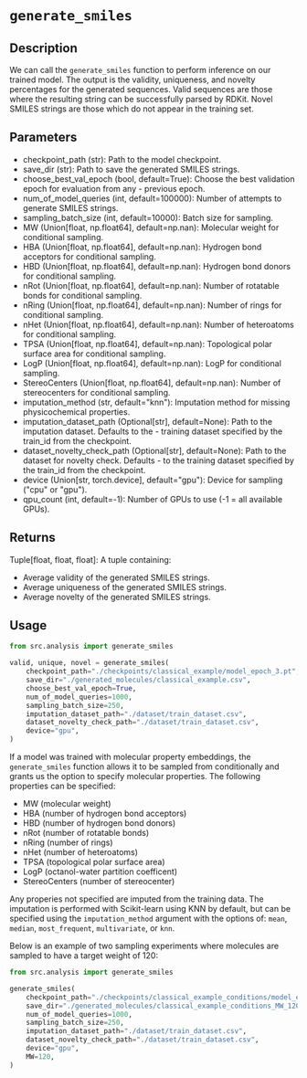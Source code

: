 # `generate_smiles`

## **Description**
We can call the `generate_smiles` function to perform inference on our trained model. The output is the validity, uniqueness, and novelty percentages for the generated sequences. Valid sequences are those where the resulting string can be successfully parsed by RDKit. Novel SMILES strings are those which do not appear in the training set.

## **Parameters**
- checkpoint_path (str): Path to the model checkpoint.
- save_dir (str): Path to save the generated SMILES strings.
- choose_best_val_epoch (bool, default=True): Choose the best validation epoch for evaluation from any - previous epoch.
- num_of_model_queries (int, default=100000): Number of attempts to generate SMILES strings.
- sampling_batch_size (int, default=10000): Batch size for sampling.
- MW (Union[float, np.float64], default=np.nan): Molecular weight for conditional sampling.
- HBA (Union[float, np.float64], default=np.nan): Hydrogen bond acceptors for conditional sampling.
- HBD (Union[float, np.float64], default=np.nan): Hydrogen bond donors for conditional sampling.
- nRot (Union[float, np.float64], default=np.nan): Number of rotatable bonds for conditional sampling.
- nRing (Union[float, np.float64], default=np.nan): Number of rings for conditional sampling.
- nHet (Union[float, np.float64], default=np.nan): Number of heteroatoms for conditional sampling.
- TPSA (Union[float, np.float64], default=np.nan): Topological polar surface area for conditional sampling.
- LogP (Union[float, np.float64], default=np.nan): LogP for conditional sampling.
- StereoCenters (Union[float, np.float64], default=np.nan): Number of stereocenters for conditional sampling.
- imputation_method (str, default="knn"): Imputation method for missing physicochemical properties.
- imputation_dataset_path (Optional[str], default=None): Path to the imputation dataset. Defaults to the - training dataset specified by the train_id from the checkpoint.
- dataset_novelty_check_path (Optional[str], default=None): Path to the dataset for novelty check. Defaults - to the training dataset specified by the train_id from the checkpoint.
- device (Union[str, torch.device], default="gpu"): Device for sampling ("cpu" or "gpu").
- qpu_count (int, default=-1): Number of GPUs to use (-1 = all available GPUs).

## **Returns**
Tuple[float, float, float]: A tuple containing:

- Average validity of the generated SMILES strings.
- Average uniqueness of the generated SMILES strings.
- Average novelty of the generated SMILES strings.

## **Usage**
```python
from src.analysis import generate_smiles

valid, unique, novel = generate_smiles(
    checkpoint_path="./checkpoints/classical_example/model_epoch_3.pt",
    save_dir="./generated_molecules/classical_example.csv",
    choose_best_val_epoch=True,
    num_of_model_queries=1000,
    sampling_batch_size=250,
    imputation_dataset_path="./dataset/train_dataset.csv",
    dataset_novelty_check_path="./dataset/train_dataset.csv",
    device="gpu",
)
```

If a model was trained with molecular property embeddings, the `generate_smiles` function allows it to be sampled from conditionally and grants us the option to specify molecular properties. The following properties can be specified:

- MW (molecular weight)
- HBA (number of hydrogen bond acceptors) 
- HBD (number of hydrogen bond donors) 
- nRot (number of rotatable bonds) 
- nRing (number of rings)
- nHet (number of heteroatoms)
- TPSA (topological polar surface area)
- LogP (octanol-water partition coefficent)
- StereoCenters (number of stereocenter)

Any properies not specified are imputed from the training data. The imputation is performed with Scikit-learn using KNN by default, but can be specified using the `imputation_method` argument with the options of:
`mean`, `median`, `most_frequent`, `multivariate`, or `knn`. 

Below is an example of two sampling experiments where molecules are sampled to have a target weight of 120:

```python
from src.analysis import generate_smiles

generate_smiles(
    checkpoint_path="./checkpoints/classical_example_conditions/model_epoch_3.pt",
    save_dir="./generated_molecules/classical_example_conditions_MW_120.csv",
    num_of_model_queries=1000,
    sampling_batch_size=250,
    imputation_dataset_path="./dataset/train_dataset.csv",
    dataset_novelty_check_path="./dataset/train_dataset.csv",
    device="gpu",
    MW=120,
)
```

